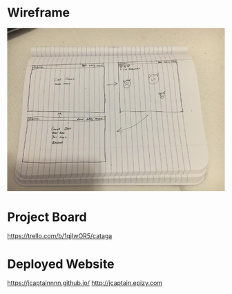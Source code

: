 # Wireframe
![Image of Wireframe](images/wireframe.jpg)

# Project Board
https://trello.com/b/1qjIwOR5/cataga

# Deployed Website
https://jcaptainnnn.github.io/
http://jcaptain.epizy.com